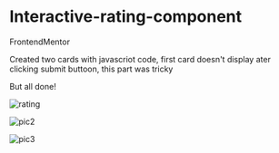 # Interactive-rating-component
FrontendMentor

Created two cards with javascriot code, first card doesn't display ater clicking submit buttoon, this part was tricky

But all done!


![rating](https://user-images.githubusercontent.com/120993792/229930926-8ed6b9b0-0720-433e-b357-f139276f9ed3.png)

![pic2](https://user-images.githubusercontent.com/120993792/229931298-71edb50b-650e-4be7-a195-6983b3d872cb.png)

![pic3](https://user-images.githubusercontent.com/120993792/229931312-1310428a-699e-4774-90e6-a2b0357071c2.png)
